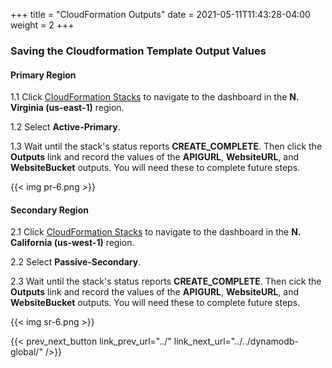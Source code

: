 +++
title = "CloudFormation Outputs"
date =  2021-05-11T11:43:28-04:00
weight = 2
+++

### Saving the Cloudformation Template Output Values

#### Primary Region

1.1 Click [CloudFormation Stacks](https://console.aws.amazon.com/cloudformation/home?region=us-east-1#/stacks/) to navigate to the dashboard in the **N. Virginia (us-east-1)** region.

1.2 Select **Active-Primary**.

1.3 Wait until the stack's status reports **CREATE_COMPLETE**.  Then click the **Outputs** link and record the values of the **APIGURL**, **WebsiteURL**, and **WebsiteBucket** outputs.  You will need these to complete future steps.

{{< img pr-6.png >}}

#### Secondary Region

2.1 Click [CloudFormation Stacks](https://console.aws.amazon.com/cloudformation/home?region=us-west-1#/stacks/) to navigate to the dashboard in the **N. California (us-west-1)** region.

2.2 Select **Passive-Secondary**.

2.3 Wait until the stack's status reports **CREATE_COMPLETE**.  Then cick the **Outputs** link and record the values of the **APIGURL**, **WebsiteURL**, and **WebsiteBucket** outputs.  You will need these to complete future steps.

{{< img sr-6.png >}}

{{< prev_next_button link_prev_url="../" link_next_url="../../dynamodb-global/" />}}

